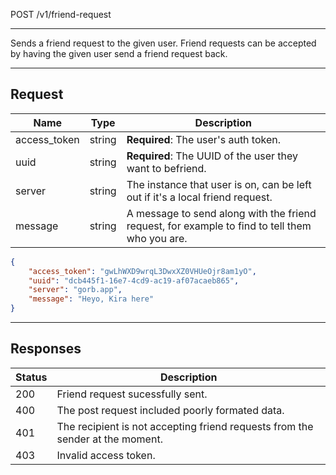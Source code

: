 POST /v1/friend-request

---

Sends a friend request to the given user. Friend requests can be accepted by having the given user send a friend request back.

---

## Request

| Name         | Type   | Description                                                                                    |
|--------------|--------|------------------------------------------------------------------------------------------------|
| access_token | string | **Required**: The user's auth token.                                                           |
| uuid         | string | **Required**: The UUID of the user they want to befriend.                                      |
| server       | string | The instance that user is on, can be left out if it's a local friend request.                  |
| message      | string | A message to send along with the friend request, for example to find to tell them who you are. |

```json
{
    "access_token": "gwLhWXD9wrqL3DwxXZ0VHUeOjr8am1yO",
    "uuid": "dcb445f1-16e7-4cd9-ac19-af07acaeb865",
    "server": "gorb.app",
    "message": "Heyo, Kira here"
}
```

---

## Responses

| Status | Description                                                                   |
|--------|-------------------------------------------------------------------------------|
| 200    | Friend request sucessfully sent.                                              |
| 400    | The post request included poorly formated data.                               |
| 401    | The recipient is not accepting friend requests from the sender at the moment. |
| 403    | Invalid access token.                                                         |